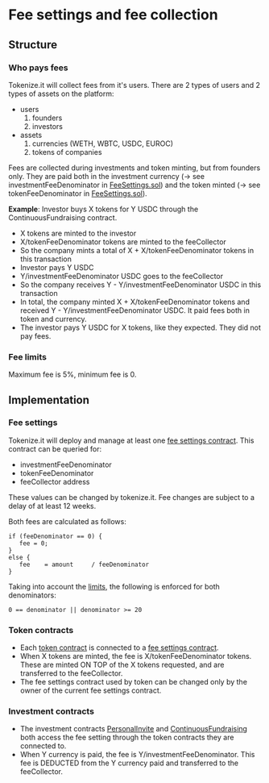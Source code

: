 # Fee settings and fee collection

## Structure

### Who pays fees

Tokenize.it will collect fees from it's users. There are 2 types of users and 2 types of assets on the platform:

- users
  1.  founders
  2.  investors
- assets
  1.  currencies (WETH, WBTC, USDC, EUROC)
  2.  tokens of companies

Fees are collected during investments and token minting, but from founders only. They are paid both in the investment currency (-> see investmentFeeDenominator in [FeeSettings.sol](../contracts/FeeSettings.sol)) and the token minted (-> see tokenFeeDenominator in [FeeSettings.sol](../contracts/FeeSettings.sol)).

**Example**:
Investor buys X tokens for Y USDC through the ContinuousFundraising contract.

- X tokens are minted to the investor
- X/tokenFeeDenominator tokens are minted to the feeCollector
- So the company mints a total of X + X/tokenFeeDenominator tokens in this transaction
- Investor pays Y USDC
- Y/investmentFeeDenominator USDC goes to the feeCollector
- So the company receives Y - Y/investmentFeeDenominator USDC in this transaction
- In total, the company minted X + X/tokenFeeDenominator tokens and received Y - Y/investmentFeeDenominator USDC. It paid fees both in token and currency.
- The investor pays Y USDC for X tokens, like they expected. They did not pay fees.

### Fee limits

Maximum fee is 5%, minimum fee is 0.

## Implementation

### Fee settings

Tokenize.it will deploy and manage at least one [fee settings contract](../contracts/FeeSettings.sol). This contract can be queried for:

- investmentFeeDenominator
- tokenFeeDenominator
- feeCollector address

These values can be changed by tokenize.it. Fee changes are subject to a delay of at least 12 weeks.

Both fees are calculated as follows:

```solidity
if (feeDenominator == 0) {
   fee = 0;
}
else {
   fee    = amount     / feeDenominator
}
```

Taking into account the [limits](#fee-limits), the following is enforced for both denominators:

```solidity
0 == denominator || denominator >= 20
```

### Token contracts

- Each [token contract](../contracts/Token.sol) is connected to a [fee settings contract](../contracts/FeeSettings.sol).
- When X tokens are minted, the fee is X/tokenFeeDenominator tokens. These are minted ON TOP of the X tokens requested, and are transferred to the feeCollector.
- The fee settings contract used by token can be changed only by the owner of the current fee settings contract.

### Investment contracts

- The investment contracts [PersonalInvite](../contracts/PersonalInvite.sol) and [ContinuousFundraising](../contracts/ContinuousFundraising.sol) both access the fee setting through the token contracts they are connected to.
- When Y currency is paid, the fee is Y/investmentFeeDenominator. This fee is DEDUCTED from the Y currency paid and transferred to the feeCollector.
